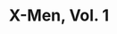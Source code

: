 ---
title: "X-Men, Vol. 1"
issue: 3A
issue_nr: 3
full_title: Fallout!
subtitle: ""
story_arc: ""
crossover: ""
variant: A
publisher: Marvel Comics
creators: 
  - Chris Claremont
  - Jim Lee
  - Scott Williams
release_date: Dec 1991
release_year: 1991
genre:
  - Action
  - Adventure
  - Super-Heroes
format: Comic
pages: 32
signed_by: ""
price: 1
---